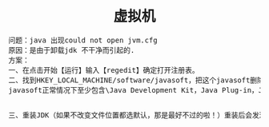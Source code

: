 <h1 align="center">虚拟机</h1>
<pre>
问题：java 出现could not open jvm.cfg 
原因：是由于卸载jdk 不干净而引起的.
方案：
一、在点击开始【运行】输入【regedit】确定打开注册表。
二、找到HKEY_LOCAL_MACHINE/software/javasoft，把这个javasoft删除即可。
javasoft正常情况下至少包含\Java Development Kit，Java Plug-in，Java Runtime Environment这三项，不用怕，删除Javasoft就会把这三项都删除，问题本身也是出在这里，所以需要删除javasoft项。

三、重装JDK（如果不改变文件位置都选默认，那是最好不过的啦！）重装后会发现，重新有一个HKEY_LOCAL_MACHINE/software/javasoft项，这是这些参数都是新的了，不会出现问题了。

</pre>